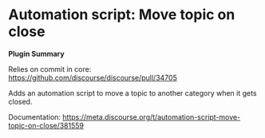 # Automation script: Move topic on close 

**Plugin Summary**

Relies on commit in core: https://github.com/discourse/discourse/pull/34705

Adds an automation script to move a topic to another category when it gets closed.

Documentation: https://meta.discourse.org/t/automation-script-move-topic-on-close/381559
